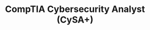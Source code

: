 ---
title: 'CompTIA Cybersecurity Analyst (CySA+)'
skills: ['Security', 'Cybersecurity', 'CompTIA', 'CySA+']
badge: 'https://www.credly.com/badges/db22925e-79bc-43d5-a3f2-bb8a62e5a2bb/public_url'
issued: 'March 02, 2025'
expires: 'March 02, 2028'
image: '/images/certifications/comptia-cysa-ce-certification.png'
--- 